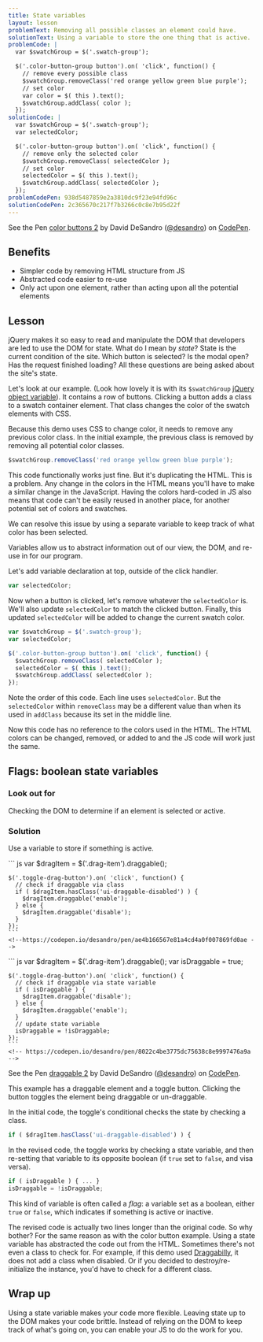 ```yaml
---
title: State variables
layout: lesson
problemText: Removing all possible classes an element could have.
solutionText: Using a variable to store the one thing that is active.
problemCode: |
  var $swatchGroup = $('.swatch-group');

  $('.color-button-group button').on( 'click', function() {
    // remove every possible class
    $swatchGroup.removeClass('red orange yellow green blue purple');
    // set color
    var color = $( this ).text();
    $swatchGroup.addClass( color );
  });
solutionCode: |
  var $swatchGroup = $('.swatch-group');
  var selectedColor;

  $('.color-button-group button').on( 'click', function() {
    // remove only the selected color
    $swatchGroup.removeClass( selectedColor );
    // set color
    selectedColor = $( this ).text();
    $swatchGroup.addClass( selectedColor );
  });
problemCodePen: 938d5487859e2a3810dc9f23e94fd96c
solutionCodePen: 2c365670c217f7b3266c0c8e7b95d22f
---
```


<p data-height="300" data-theme-id="dark" data-slug-hash="2c365670c217f7b3266c0c8e7b95d22f" data-default-tab="result" data-user="desandro" data-embed-version="2" data-pen-title="color buttons 2" class="codepen">See the Pen <a href="https://codepen.io/desandro/pen/2c365670c217f7b3266c0c8e7b95d22f/">color buttons 2</a> by David DeSandro (<a href="https://codepen.io/desandro">@desandro</a>) on <a href="https://codepen.io">CodePen</a>.</p>

<!-- html-in-md <div class="skinny-column"> -->

## Benefits

+ Simpler code by removing HTML structure from JS
+ Abstracted code easier to re-use
+ Only act upon one element, rather than acting upon all the potential elements

## Lesson

jQuery makes it so easy to read and manipulate the DOM that developers are led to use the DOM for state. What do I mean by _state_? State is the current condition of the site. Which button is selected? Is the modal open? Has the request finished loading? All these questions are being asked about the site's state.

Let's look at our example. (Look how lovely it is with its `$swatchGroup` [jQuery object variable](cache-jquery-objects)). It contains a row of buttons. Clicking a button adds a class to a swatch container element. That class changes the color of the swatch elements with CSS.

Because this demo uses CSS to change color, it needs to remove any previous color class. In the initial example, the previous class is removed by removing all potential color classes.

``` js
$swatchGroup.removeClass('red orange yellow green blue purple');
```

This code functionally works just fine. But it's duplicating the HTML. This is a problem. Any change in the colors in the HTML means you'll have to make a similar change in the JavaScript. Having the colors hard-coded in JS also means that code can't be easily reused in another place, for another potential set of colors and swatches.

We can resolve this issue by using a separate variable to keep track of what color has been selected.

Variables allow us to abstract information out of our view, the DOM, and re-use in for our program.

Let's add variable declaration at top, outside of the click handler.

``` js
var selectedColor;
```

Now when a button is clicked, let's remove whatever the `selectedColor` is. We'll also update `selectedColor` to match the clicked button. Finally, this updated `selectedColor` will be added to change the current swatch color.

``` js
var $swatchGroup = $('.swatch-group');
var selectedColor;

$('.color-button-group button').on( 'click', function() {
  $swatchGroup.removeClass( selectedColor );
  selectedColor = $( this ).text();
  $swatchGroup.addClass( selectedColor );
});
```

Note the order of this code. Each line uses `selectedColor`. But the `selectedColor` within `removeClass` may be a different value than when its used in `addClass` because its set in the middle line.

Now this code has no reference to the colors used in the HTML. The HTML colors can be changed, removed, or added to and the JS code will work just the same.

## Flags: boolean state variables

<!-- html-in-md </div> -->

<div class="duo">
  <div class="duo__cell">
    <h3>Look out for</h3>
    <p>Checking the DOM to determine if an element is selected or active.</p>
  </div>
  <div class="duo__cell">
    <h3>Solution</h3>
    <p>Use a variable to store if something is active.</p>
  </div>
</div>

<div class="duo code-compare">
  <div class="duo__cell code-compare__nay">
    ``` js
    var $dragItem = $('.drag-item').draggable();

    $('.toggle-drag-button').on( 'click', function() {
      // check if draggable via class
      if ( $dragItem.hasClass('ui-draggable-disabled') ) {
        $dragItem.draggable('enable');
      } else {
        $dragItem.draggable('disable');
      }
    });
    ```
    <!--https://codepen.io/desandro/pen/ae4b166567e81a4cd4a0f007869fd0ae -->
  </div>
  <div class="duo__cell code-compare__yay">
    ``` js
    var $dragItem = $('.drag-item').draggable();
    var isDraggable = true;

    $('.toggle-drag-button').on( 'click', function() {
      // check if draggable via state variable
      if ( isDraggable ) {
        $dragItem.draggable('disable');
      } else {
        $dragItem.draggable('enable');
      }
      // update state variable
      isDraggable = !isDraggable;
    });
    ```
    <!-- https://codepen.io/desandro/pen/8022c4be3775dc75638c8e9997476a9a -->
  </div>
</div>

<!-- html-in-md <div class="skinny-column"> -->

<p data-height="300" data-theme-id="dark" data-slug-hash="8022c4be3775dc75638c8e9997476a9a" data-default-tab="result" data-user="desandro" data-embed-version="2" data-pen-title="draggable 2" class="codepen">See the Pen <a href="https://codepen.io/desandro/pen/8022c4be3775dc75638c8e9997476a9a/">draggable 2</a> by David DeSandro (<a href="https://codepen.io/desandro">@desandro</a>) on <a href="https://codepen.io">CodePen</a>.</p>
<script async src="https://production-assets.codepen.io/assets/embed/ei.js"></script>

This example has a draggable element and a toggle button. Clicking the button toggles the element being draggable or un-draggable.

In the initial code, the toggle's conditional checks the state by checking a class.

``` js
if ( $dragItem.hasClass('ui-draggable-disabled') ) {
```

In the revised code, the toggle works by checking a state variable, and then re-setting that variable to its opposite boolean (if `true` set to `false`, and visa versa).

``` js
if ( isDraggable ) { ... }
isDraggable = !isDraggable;
```

This kind of variable is often called a _flag_: a variable set as a boolean, either `true` or `false`, which indicates if something is active or inactive.

The revised code is actually two lines longer than the original code. So why bother? For the same reason as with the color button example. Using a state variable has abstracted the code out from the HTML. Sometimes there's not even a class to check for. For example, if this demo used [Draggabilly](https://draggabilly.desandro.com), it does not add a class when disabled. Or if you decided to destroy/re-initialize the instance, you'd have to check for a different class.

## Wrap up

Using a state variable makes your code more flexible. Leaving state up to the DOM makes your code brittle. Instead of relying on the DOM to keep track of what's going on, you can enable your JS to do the work for you.

<!-- html-in-md </div> -->

<script async src="https://production-assets.codepen.io/assets/embed/ei.js"></script>

